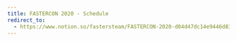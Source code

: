 ```yaml
---
title: FASTERCON 2020 - Schedule
redirect_to:
  - https://www.notion.so/fastersteam/FASTERCON-2020-d04d47dc14e9446d83da00bb2189d50c
---
```

